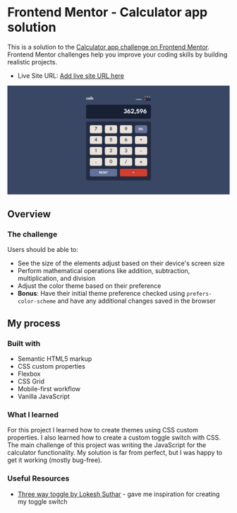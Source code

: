# Frontend Mentor - Calculator app solution

This is a solution to the [Calculator app challenge on Frontend Mentor](https://www.frontendmentor.io/challenges/calculator-app-9lteq5N29). Frontend Mentor challenges help you improve your coding skills by building realistic projects.

- Live Site URL: [Add live site URL here](https://your-live-site-url.com)

![Screenshot of the solution](./screenshot.png)

## Overview

### The challenge

Users should be able to:

- See the size of the elements adjust based on their device's screen size
- Perform mathematical operations like addition, subtraction, multiplication, and division
- Adjust the color theme based on their preference
- **Bonus**: Have their initial theme preference checked using `prefers-color-scheme` and have any additional changes saved in the browser

## My process

### Built with

- Semantic HTML5 markup
- CSS custom properties
- Flexbox
- CSS Grid
- Mobile-first workflow
- Vanilla JavaScript

### What I learned

For this project I learned how to create themes using CSS custom properties. I also learned how to create a custom toggle switch with CSS. The main challenge of this project was writing the JavaScript for the calculator functionality. My solution is far from perfect, but I was happy to get it working (mostly bug-free).

### Useful Resources

- [Three way toggle by Lokesh Suthar](https://codepen.io/magnus16/pen/grzqMz) - gave me inspiration for creating my toggle switch
